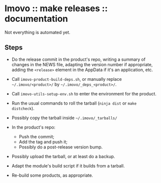 Imovo :: make releases :: documentation
=======================================

Not everything is automated yet.

Steps
-----

- Do the release commit in the product's repo, writing a summary of changes in
  the NEWS file, adapting the version number if appropriate, adding the
  `<release>` element in the AppData if it's an application, etc.

- Call `imovo-product-build-deps.sh`,
  or manually replace `~/.imovo/<product>/` by `~/.imovo/_deps_<product>/`.

- Call `imovo-utils-setup-env.sh` to enter the environment for the product.

- Run the usual commands to roll the tarball (`ninja dist` or `make distcheck`).

- Possibly copy the tarball inside `~/.imovo/_tarballs/`

- In the product's repo:
  - Push the commit;
  - Add the tag and push it;
  - Possibly do a post-release version bump.

- Possibly upload the tarball, or at least do a backup.

- Adapt the module's build script if it builds from a tarball.

- Re-build some products, as appropriate.
